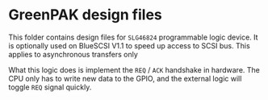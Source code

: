 GreenPAK design files
=====================

This folder contains design files for `SLG46824` programmable logic device.
It is optionally used on BlueSCSI V1.1 to speed up access to SCSI bus. This applies to asynchronous transfers only

What this logic does is implement the `REQ` / `ACK` handshake in hardware.
The CPU only has to write new data to the GPIO, and the external logic will toggle `REQ` signal quickly.
